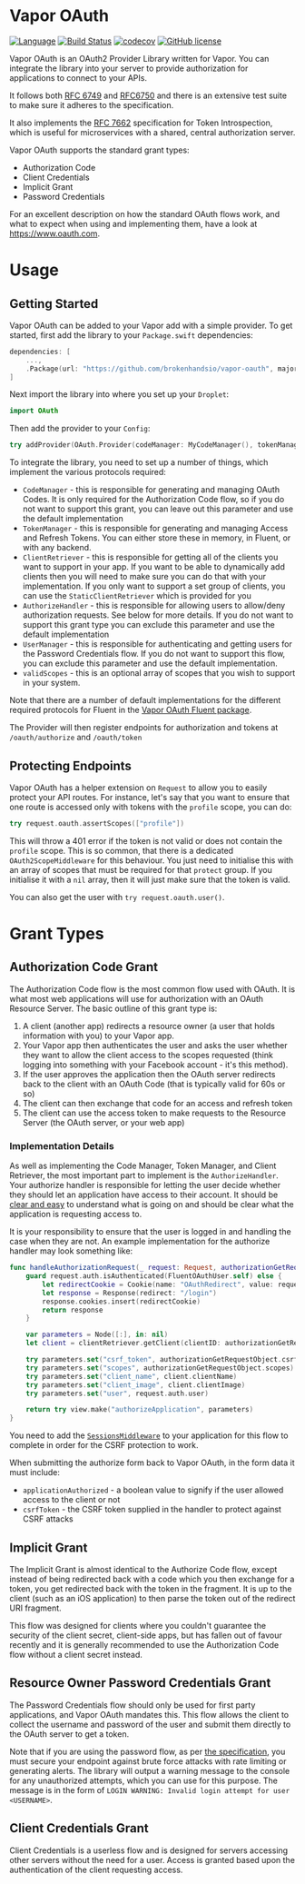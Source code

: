 # Vapor OAuth

[![Language](https://img.shields.io/badge/Swift-3.1-brightgreen.svg)](http://swift.org)
[![Build Status](https://travis-ci.org/brokenhandsio/vapor-oauth.svg?branch=master)](https://travis-ci.org/brokenhandsio/vapor-oauth)
[![codecov](https://codecov.io/gh/brokenhandsio/vapor-oauth/branch/master/graph/badge.svg)](https://codecov.io/gh/brokenhandsio/vapor-oauth)
[![GitHub license](https://img.shields.io/badge/license-MIT-blue.svg)](https://raw.githubusercontent.com/brokenhandsio/vapor-oauth/master/LICENSE)

Vapor OAuth is an OAuth2 Provider Library written for Vapor. You can integrate the library into your server to provide authorization for applications to connect to your APIs.

It follows both [RFC 6749](https://tools.ietf.org/html/rfc6749) and [RFC6750](https://tools.ietf.org/html/rfc6749) and there is an extensive test suite to make sure it adheres to the specification.

It also implements the [RFC 7662](https://tools.ietf.org/html/rfc7662) specification for Token Introspection, which is useful for microservices with a shared, central authorization server.

Vapor OAuth supports the standard grant types:

* Authorization Code
* Client Credentials
* Implicit Grant
* Password Credentials

For an excellent description on how the standard OAuth flows work, and what to expect when using and implementing them, have a look at https://www.oauth.com.

# Usage

## Getting Started

Vapor OAuth can be added to your Vapor add with a simple provider. To get started, first add the library to your `Package.swift` dependencies:

```swift
dependencies: [
    ...,
    .Package(url: "https://github.com/brokenhandsio/vapor-oauth", majorVersion: 0)
]
```

Next import the library into where you set up your `Droplet`:

```swift
import OAuth
```

Then add the provider to your `Config`:

```swift
try addProvider(OAuth.Provider(codeManager: MyCodeManager(), tokenManager: MyTokenManager(), clientRetriever: MyClientRetriever(), authorizeHandler: MyAuthHandler(), userManager: MyUserManager(), validScopes: ["view_profile", "edit_profile"]))
```

To integrate the library, you need to set up a number of things, which implement the various protocols required:

* `CodeManager` - this is responsible for generating and managing OAuth Codes. It is only required for the Authorization Code flow, so if you do not want to support this grant, you can leave out this parameter and use the default implementation
* `TokenManager` - this is responsible for generating and managing Access and Refresh Tokens. You can either store these in memory, in Fluent, or with any backend.
* `ClientRetriever` - this is responsible for getting all of the clients you want to support in your app. If you want to be able to dynamically add clients then you will need to make sure you can do that with your implementation. If you only want to support a set group of clients, you can use the `StaticClientRetriever` which is provided for you
* `AuthorizeHandler` - this is responsible for allowing users to allow/deny authorization requests. See below for more details. If you do not want to support this grant type you can exclude this parameter and use the default implementation
* `UserManager` - this is responsible for authenticating and getting users for the Password Credentials flow. If you do not want to support this flow, you can exclude this parameter and use the default implementation.
* `validScopes` - this is an optional array of scopes that you wish to support in your system.

Note that there are a number of default implementations for the different required protocols for Fluent in the [Vapor OAuth Fluent package](https://github.com/brokenhandsio/vapor-oauth-fluent).

The Provider will then register endpoints for authorization and tokens at `/oauth/authorize` and `/oauth/token`

## Protecting Endpoints

Vapor OAuth has a helper extension on `Request` to allow you to easily protect your API routes. For instance, let's say that you want to ensure that one route is accessed only with tokens with the `profile` scope, you can do:

```swift
try request.oauth.assertScopes(["profile"])
```

This will throw a 401 error if the token is not valid or does not contain the `profile` scope. This is so common, that there is a dedicated `OAuth2ScopeMiddleware` for this behaviour. You just need to initialise this with an array of scopes that must be required for that `protect` group. If you initialise it with a `nil` array, then it will just make sure that the token is valid.

You can also get the user with `try request.oauth.user()`.

# Grant Types

## Authorization Code Grant

The Authorization Code flow is the most common flow used with OAuth. It is what most web applications will use for authorization with an OAuth Resource Server. The basic outline of this grant type is:

1. A client (another app) redirects a resource owner (a user that holds information with you) to your Vapor app.
2. Your Vapor app then authenticates the user and asks the user whether they want to allow the client access to the scopes requested (think logging into something with your Facebook account - it's this method).
3. If the user approves the application then the OAuth server redirects back to the client with an OAuth Code (that is typically valid for 60s or so)
4. The client can then exchange that code for an access and refresh token
5. The client can use the access token to make requests to the Resource Server (the OAuth server, or your web app)

### Implementation Details

As well as implementing the Code Manager, Token Manager, and Client Retriever, the most important part to implement is the `AuthorizeHandler`. Your authorize handler is responsible for letting the user decide whether they should let an application have access to their account. It should be [clear and easy](https://www.oauth.com/oauth2-servers/authorization/the-authorization-interface/) to understand what is going on and should be clear what the application is requesting access to.

It is your responsibility to ensure that the user is logged in and handling the case when they are not. An example implementation for the authorize handler may look something like:

```swift
func handleAuthorizationRequest(_ request: Request, authorizationGetRequestObject: AuthorizationGetRequestObject) throws -> ResponseRepresentable {
    guard request.auth.isAuthenticated(FluentOAuthUser.self) else {
        let redirectCookie = Cookie(name: "OAuthRedirect", value: request.uri.description)
        let response = Response(redirect: "/login")
        response.cookies.insert(redirectCookie)
        return response
    }

    var parameters = Node([:], in: nil)
    let client = clientRetriever.getClient(clientID: authorizationGetRequestObject.clientID)

    try parameters.set("csrf_token", authorizationGetRequestObject.csrfToken)
    try parameters.set("scopes", authorizationGetRequestObject.scopes)
    try parameters.set("client_name", client.clientName)
    try parameters.set("client_image", client.clientImage)
    try parameters.set("user", request.auth.user)

    return try view.make("authorizeApplication", parameters)
}
```

You need to add the [`SessionsMiddleware`](https://docs.vapor.codes/2.0/sessions/sessions/) to your application for this flow to complete in order for the CSRF protection to work.

When submitting the authorize form back to Vapor OAuth, in the form data it must include:

* `applicationAuthorized` - a boolean value to signify if the user allowed access to the client or not
* `csrfToken` - the CSRF token supplied in the handler to protect against CSRF attacks

## Implicit Grant

The Implicit Grant is almost identical to the Authorize Code flow, except instead of being redirected back with a code which you then exchange for a token, you get redirected back with the token in the fragment. It is up to the client (such as an iOS application) to then parse the token out of the redirect URI fragment.

This flow was designed for clients where you couldn't guarantee the security of the client secret, client-side apps, but has fallen out of favour recently and it is generally recommended to use the Authorization Code flow without a client secret instead.

## Resource Owner Password Credentials Grant

The Password Credentials flow should only be used for first party applications, and Vapor OAuth mandates this. This flow allows the client to collect the username and password of the user and submit them directly to the OAuth server to get a token.

Note that if you are using the password flow, as per [the specification](https://tools.ietf.org/html/rfc6749#section-4.3.2), you must secure your endpoint against brute force attacks with rate limiting or generating alerts. The library will output a warning message to the console for any unauthorized attempts, which you can use for this purpose. The message is in the form of `LOGIN WARNING: Invalid login attempt for user <USERNAME>`.

## Client Credentials Grant

Client Credentials is a userless flow and is designed for servers accessing other servers without the need for a user. Access is granted based upon the authentication of the client requesting access.
